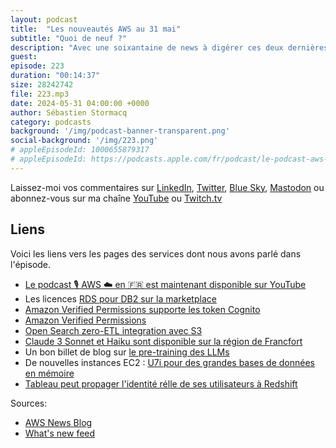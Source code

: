 ```yaml
---
layout: podcast
title:  "Les nouveautés AWS au 31 mai"
subtitle: "Quoi de neuf ?"
description: "Avec une soixantaine de news à digérer ces deux dernières semaines, ca ne m'étonne pas que vous écoutiez cet épisode du podcast 🎙️ AWS ☁️ en français 🇫🇷. J'ai accroché pour vous quelques nouveautés au sujet de RDS DB2, de OpenSearch zero ETL, de Verified Permissions et Cedar, de Event Bridge ainsi qu'une nouvelle famille d'instances EC2 pour ceux qui ont besoin de beaucoup de CPU et beaucoup de mémoire. "
guest:
episode: 223
duration: "00:14:37" 
size: 28242742
file: 223.mp3
date: 2024-05-31 04:00:00 +0000
author: Sébastien Stormacq
category: podcasts
background: '/img/podcast-banner-transparent.png'
social-background: '/img/223.png'
# appleEpisodeId: 1000655879317
# appleEpisodeId: https://podcasts.apple.com/fr/podcast/le-podcast-aws-en-français/id1452118442
---
```


Laissez-moi vos commentaires sur [LinkedIn](https://www.linkedin.com/in/sebastienstormacq/), [Twitter](https://twitter.com/sebsto), [Blue Sky](https://bsky.app/profile/sebsto.bsky.social), [Mastodon](https://awscommunity.social/@sebsto) ou abonnez-vous sur ma chaîne [YouTube](https://www.youtube.com/sebsto) ou [Twitch.tv](https://www.twitch.tv/sebAWS)

## Liens

Voici les liens vers les pages des services dont nous avons parlé dans l'épisode.

- [Le podcast 🎙 AWS ☁️ en 🇫🇷 est maintenant disponible sur YouTube](https://www.youtube.com/watch?v=FoiENh1_kjU&list=PLZ_TUMnTqfu9lG7nh_3VHJ1iM2q9grWvd&pp=gAQBiAQB)
- Les licences [RDS pour DB2 sur la marketplace](https://aws.amazon.com/about-aws/whats-new/2024/05/amazon-rds-db2-hourly-licensing-ibm-aws-marketplace/)
- [Amazon Verified Permissions supporte les token Cognito](https://aws.amazon.com/about-aws/whats-new/2024/05/amazon-verified-permissions-support-cognito-tokens/)
- [Amazon Verified Permissions](https://aws.amazon.com/verified-permissions/)
- [Open Search zero-ETL integration avec S3](https://aws.amazon.com/about-aws/whats-new/2024/05/amazon-opensearch-zero-etl-integration-s3/)
- [Claude 3 Sonnet et Haiku sont disponible sur la région de Francfort](https://aws.amazon.com/about-aws/whats-new/2024/05/claude-3-sonnet-haiku-amazon-bedrock-frankfurt-region/)
- Un bon billet de blog sur [le pre-training des LLMs](https://medium.com/@gilinachum/llm-domain-adaptation-using-continued-pre-training-part-1-3-e3d10fcfdae1)
- De nouvelles instances EC2 : [U7i pour des grandes bases de données en mémoire](https://aws.amazon.com/blogs/aws/amazon-ec2-high-memory-u7i-instances-for-large-in-memory-databases/)
- [Tableau peut propager l'identité rélle de ses utilisateurs à Redshift](https://aws.amazon.com/blogs/aws/aws-analytics-services-streamline-user-access-to-data-permissions-setting-and-auditing/)

Sources: 

- [AWS News Blog](https://aws.amazon.com/blogs/aws/)
- [What's new feed](https://aws.amazon.com/about-aws/whats-new/2023/)
